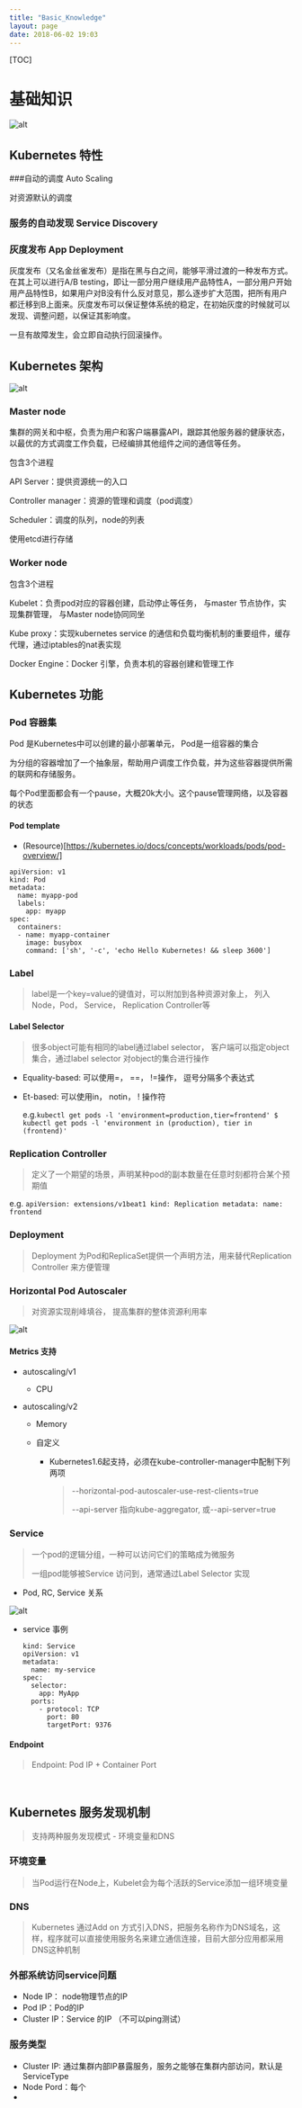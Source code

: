 ```yaml
---
title: "Basic_Knowledge"
layout: page
date: 2018-06-02 19:03
---
```


[TOC]

# 基础知识

![alt](https://cdn.pbrd.co/images/HocvM1f.png)


## Kubernetes 特性



###自动的调度 Auto Scaling

对资源默认的调度



### 服务的自动发现 Service Discovery



### 灰度发布 App Deployment

灰度发布（又名金丝雀发布）是指在黑与白之间，能够平滑过渡的一种发布方式。在其上可以进行A/B testing，即让一部分用户继续用产品特性A，一部分用户开始用产品特性B，如果用户对B没有什么反对意见，那么逐步扩大范围，把所有用户都迁移到B上面来。灰度发布可以保证整体系统的稳定，在初始灰度的时候就可以发现、调整问题，以保证其影响度。

一旦有故障发生，会立即自动执行回滚操作。





## Kubernetes 架构



![alt](https://cdn.pbrd.co/images/HocwGKR.png)



### Master node

集群的网关和中枢，负责为用户和客户端暴露API，跟踪其他服务器的健康状态，以最优的方式调度工作负载，已经编排其他组件之间的通信等任务。



包含3个进程

API Server：提供资源统一的入口

Controller manager：资源的管理和调度（pod调度）

Scheduler：调度的队列，node的列表



使用etcd进行存储





### Worker node

包含3个进程

Kubelet：负责pod对应的容器创建，启动停止等任务， 与master 节点协作，实现集群管理， 与Master node协同同坐

Kube proxy：实现kubernetes service 的通信和负载均衡机制的重要组件，缓存代理，通过iptables的nat表实现

Docker Engine：Docker 引擎，负责本机的容器创建和管理工作



## Kubernetes 功能

### Pod 容器集

Pod 是Kubernetes中可以创建的最小部署单元， Pod是一组容器的集合

为分组的容器增加了一个抽象层，帮助用户调度工作负载，并为这些容器提供所需的联网和存储服务。

每个Pod里面都会有一个pause，大概20k大小。这个pause管理网络，以及容器的状态



#### Pod template

* (Resource)[https://kubernetes.io/docs/concepts/workloads/pods/pod-overview/]

```
apiVersion: v1
kind: Pod
metadata:
  name: myapp-pod
  labels:
    app: myapp
spec:
  containers:
  - name: myapp-container
    image: busybox
    command: ['sh', '-c', 'echo Hello Kubernetes! && sleep 3600']
```



### Label 

> label是一个key=value的键值对，可以附加到各种资源对象上， 列入Node，Pod， Service， Replication Controller等



#### Label Selector 

> 很多object可能有相同的label通过label selector， 客户端可以指定object集合，通过label selector 对object的集合进行操作

* Equality-based: 可以使用=， ==， !=操作， 逗号分隔多个表达式

* Et-based:  可以使用in， notin， ! 操作符

  e.g.`kubectl get pods -l 'environment=production,tier=frontend' $ kubectl get pods -l 'environment in (production), tier in (frontend)'`



### Replication Controller

> 定义了一个期望的场景，声明某种pod的副本数量在任意时刻都符合某个预期值

e.g. `apiVersion: extensions/v1beat1 kind: Replication metadata: name: frontend `



### Deployment

> Deployment 为Pod和ReplicaSet提供一个声明方法，用来替代Replication Controller 来方便管理



### Horizontal Pod Autoscaler

> 对资源实现削峰填谷， 提高集群的整体资源利用率

![alt](https://cdn.pbrd.co/images/HocsZti.png)

#### Metrics 支持

* autoscaling/v1

  * CPU
* autoscaling/v2
  * Memory 

  * 自定义

    * Kubernetes1.6起支持，必须在kube-controller-manager中配制下列两项

      > --horizontal-pod-autoscaler-use-rest-clients=true
      >
      > --api-server 指向kube-aggregator, 或--api-server=true

      



### Service

> 一个pod的逻辑分组，一种可以访问它们的策略成为微服务
>
> 一组pod能够被Service 访问到，通常通过Label Selector 实现



* Pod, RC, Service 关系



![alt](https://cdn.pbrd.co/images/Hocxo86.png)



 * service 事例

   ```
   kind: Service
   opiVersion: v1
   metadata:
     name: my-service
   spec:
     selector:
       app: MyApp
     ports:
       - protocol: TCP
         port: 80
         targetPort: 9376
   ```

   



#### Endpoint

> Endpoint: Pod IP + Container Port 

​    

## Kubernetes 服务发现机制

> 支持两种服务发现模式 - 环境变量和DNS



### 环境变量

> 当Pod运行在Node上，Kubelet会为每个活跃的Service添加一组环境变量

### DNS

> Kubernetes 通过Add on 方式引入DNS，把服务名称作为DNS域名，这样，程序就可以直接使用服务名来建立通信连接，目前大部分应用都采用DNS这种机制



### 外部系统访问service问题

* Node IP： node物理节点的IP
* Pod IP：Pod的IP
* Cluster IP：Service 的IP （不可以ping测试）



### 服务类型

* Cluster IP:  通过集群内部IP暴露服务，服务之能够在集群内部访问，默认是ServiceType
* Node Pord：每个
* 







​    

​    

​    



